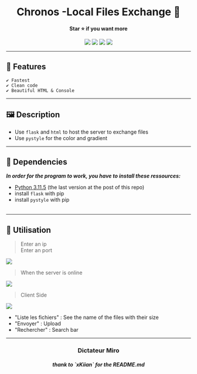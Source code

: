 <h1 align='center'>Chronos -Local Files Exchange 📁</h1>

<p align='center'>
  <b>Star ⭐ if you want more</b><br>
</p>

<p align="center">
  <img src="https://img.shields.io/github/languages/top/DictateurMiro/chronos">
  <img src="https://img.shields.io/github/last-commit/DictateurMiro/chronos">
  <img src="https://img.shields.io/github/stars/DictateurMiro/chronos?color=7F9DE0&label=Stars">
  <img src="https://img.shields.io/github/forks/DictateurMiro/chronos?color=7F9DE0&label=Forks">
</p>
  
---

## 🌙 Features
```sh-session
✔ Fastest
✔ Clean code
✔ Beautiful HTML & Console
```

---

## 🖼️ Description
* Use `flask` and `html` to host the server to exchange files
* Use `pystyle` for the color and gradient
  
---

## 📁 Dependencies 
<strong><i>In order for the program to work, you have to install these ressources:</i></strong>

* <a href="https://www.python.org/ftp/python/3.11.5/python-3.11.5-amd64.exe">Python 3.11.5</a> (the last version at the post of this repo)
* install `flask` with pip
* install `pystyle` with pip
<br><br>

---

## 🔌 Utilisation
  
> Enter an ip<br>
> Enter an port

 <img src="https://i.imgur.com/n2rERLg.png">

> When the server is online 

<img src="https://i.imgur.com/2Hspgvv.png">

> Client Side
<img src="https://i.imgur.com/3gnXeML.png">
  
- "Liste les fichiers" : See the name of the files with their size
- "Envoyer" : Upload
- "Rechercher" : Search bar 

---

<h3 align="center">Dictateur Miro</h3>
<h5 align="center">thank to `xKiian` for the README.md</h5>
